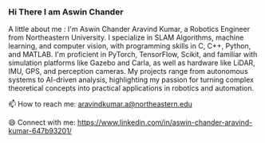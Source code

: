 ### Hi There I am Aswin Chander

A little about me : I'm Aswin Chander Aravind Kumar, a Robotics Engineer from Northeastern University. I specialize in SLAM Algorithms, machine learning, and computer vision, with programming skills in C, C++, Python, and MATLAB. I'm proficient in PyTorch, TensorFlow, Scikit, and familiar with simulation platforms like Gazebo and Carla, as well as hardware like LiDAR, IMU, GPS, and perception cameras. My projects range from autonomous systems to AI-driven analysis, highlighting my passion for turning complex theoretical concepts into practical applications in robotics and automation.

📫 How to reach me: aravindkumar.a@northeastern.edu

😄 Connect with me: https://www.linkedin.com/in/aswin-chander-aravind-kumar-647b93201/
